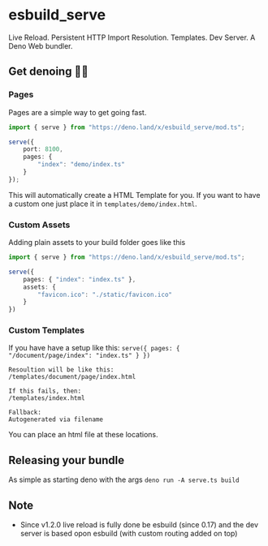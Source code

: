 # esbuild_serve
Live Reload. Persistent HTTP Import Resolution. Templates. Dev Server. A Deno Web bundler.

## Get denoing 🦕🔨

### Pages
Pages are a simple way to get going fast.
```ts
import { serve } from "https://deno.land/x/esbuild_serve/mod.ts";

serve({
    port: 8100,
    pages: {
        "index": "demo/index.ts"
    }
});
```
This will automatically create a HTML Template for you. If you want to have a custom one just place it in `templates/demo/index.html`.
### Custom Assets
Adding plain assets to your build folder goes like this
```ts
import { serve } from "https://deno.land/x/esbuild_serve/mod.ts";

serve({ 
    pages: { "index": "index.ts" },
    assets: {
        "favicon.ico": "./static/favicon.ico"
    }
})
```
### Custom Templates
If you have have a setup like this: `serve({ pages: { "/document/page/index": "index.ts" } })`
```
Resoultion will be like this:
/templates/document/page/index.html

If this fails, then: 
/templates/index.html

Fallback:
Autogenerated via filename
```

You can place an html file at these locations. 

## Releasing your bundle

As simple as starting deno with the args `deno run -A serve.ts build`

## Note 

- Since v1.2.0 live reload is fully done be esbuild (since 0.17) and the dev server is based opon esbuild (with custom routing added on top)
